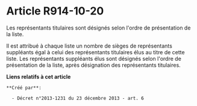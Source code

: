 # Article R914-10-20

Les représentants titulaires sont désignés selon l'ordre de présentation de la liste. 

Il est attribué à chaque liste un nombre de sièges de représentants suppléants égal à celui des représentants titulaires élus
au titre de cette liste. Les représentants suppléants élus sont désignés selon l'ordre de présentation de la liste, après
désignation des représentants titulaires.

**Liens relatifs à cet article**

	**Créé par**:

	  - Décret n°2013-1231 du 23 décembre 2013 - art. 6
